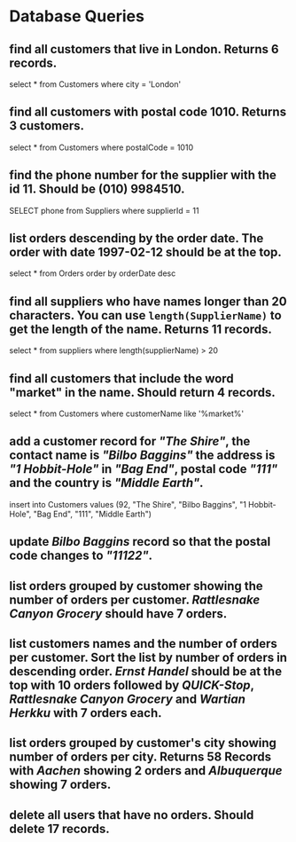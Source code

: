 # Database Queries

## find all customers that live in London. Returns 6 records.
 select * from Customers where city = 'London'

## find all customers with postal code 1010. Returns 3 customers.
select * from Customers where postalCode = 1010

## find the phone number for the supplier with the id 11. Should be (010) 9984510.
  SELECT phone from Suppliers where supplierId = 11

## list orders descending by the order date. The order with date 1997-02-12 should be at the top.
  select * from Orders order by orderDate desc

## find all suppliers who have names longer than 20 characters. You can use `length(SupplierName)` to get the length of the name. Returns 11 records.
  select * from suppliers where length(supplierName) > 20

## find all customers that include the word "market" in the name. Should return 4 records.
  select * from Customers where customerName like '%market%'

## add a customer record for _"The Shire"_, the contact name is _"Bilbo Baggins"_ the address is _"1 Hobbit-Hole"_ in _"Bag End"_, postal code _"111"_ and the country is _"Middle Earth"_.
  insert into Customers values (92, "The Shire", "Bilbo Baggins", "1 Hobbit-Hole", "Bag End", "111", "Middle Earth")

## update _Bilbo Baggins_ record so that the postal code changes to _"11122"_.

## list orders grouped by customer showing the number of orders per customer. _Rattlesnake Canyon Grocery_ should have 7 orders.

## list customers names and the number of orders per customer. Sort the list by number of orders in descending order. _Ernst Handel_ should be at the top with 10 orders followed by _QUICK-Stop_, _Rattlesnake Canyon Grocery_ and _Wartian Herkku_ with 7 orders each.

## list orders grouped by customer's city showing number of orders per city. Returns 58 Records with _Aachen_ showing 2 orders and _Albuquerque_ showing 7 orders.

## delete all users that have no orders. Should delete 17 records.
